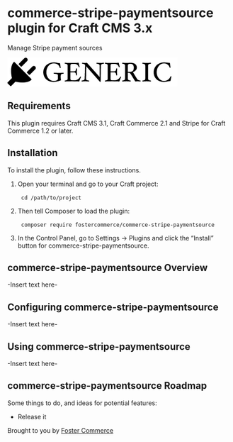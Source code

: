# commerce-stripe-paymentsource plugin for Craft CMS 3.x

Manage Stripe payment sources

![Screenshot](resources/img/plugin-logo.png)

## Requirements

This plugin requires Craft CMS 3.1, Craft Commerce 2.1 and Stripe for Craft Commerce 1.2 or later.

## Installation

To install the plugin, follow these instructions.

1. Open your terminal and go to your Craft project:

        cd /path/to/project

2. Then tell Composer to load the plugin:

        composer require fostercommerce/commerce-stripe-paymentsource

3. In the Control Panel, go to Settings → Plugins and click the “Install” button for commerce-stripe-paymentsource.

## commerce-stripe-paymentsource Overview

-Insert text here-

## Configuring commerce-stripe-paymentsource

-Insert text here-

## Using commerce-stripe-paymentsource

-Insert text here-

## commerce-stripe-paymentsource Roadmap

Some things to do, and ideas for potential features:

* Release it

Brought to you by [Foster Commerce](https://fostercommerce.com)
